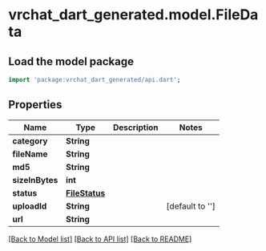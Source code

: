 # vrchat_dart_generated.model.FileData

## Load the model package
```dart
import 'package:vrchat_dart_generated/api.dart';
```

## Properties
Name | Type | Description | Notes
------------ | ------------- | ------------- | -------------
**category** | **String** |  | 
**fileName** | **String** |  | 
**md5** | **String** |  | 
**sizeInBytes** | **int** |  | 
**status** | [**FileStatus**](FileStatus.md) |  | 
**uploadId** | **String** |  | [default to '']
**url** | **String** |  | 

[[Back to Model list]](../README.md#documentation-for-models) [[Back to API list]](../README.md#documentation-for-api-endpoints) [[Back to README]](../README.md)


